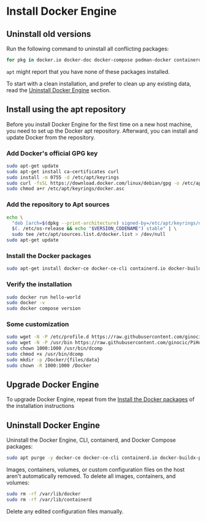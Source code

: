 # Install Docker Engine

## Uninstall old versions

Run the following command to uninstall all conflicting packages:

``` sh
for pkg in docker.io docker-doc docker-compose podman-docker containerd runc; do sudo apt remove $pkg; done
```

`apt` might report that you have none of these packages installed.

To start with a clean installation, and prefer to clean up any existing data, read the [Uninstall Docker Engine] section.

[uninstall Docker Engine]: #uninstall-docker-engine

## Install using the apt repository

Before you install Docker Engine for the first time on a new host machine, you need to set up the Docker apt repository. Afterward, you can install and update Docker from the repository.

### Add Docker's official GPG key

``` sh
sudo apt-get update
sudo apt-get install ca-certificates curl
sudo install -m 0755 -d /etc/apt/keyrings
sudo curl -fsSL https://download.docker.com/linux/debian/gpg -o /etc/apt/keyrings/docker.asc
sudo chmod a+r /etc/apt/keyrings/docker.asc
```

### Add the repository to Apt sources

``` sh
echo \
  "deb [arch=$(dpkg --print-architecture) signed-by=/etc/apt/keyrings/docker.asc] https://download.docker.com/linux/debian \
  $(. /etc/os-release && echo "$VERSION_CODENAME") stable" | \
  sudo tee /etc/apt/sources.list.d/docker.list > /dev/null
sudo apt-get update
```

### Install the Docker packages

``` sh
sudo apt-get install docker-ce docker-ce-cli containerd.io docker-buildx-plugin docker-compose-plugin
```

### Verify the installation

``` sh
sudo docker run hello-world
sudo docker -v
sudo docker compose version
```

### Some customization

``` sh
sudo wget -N -P /etc/profile.d https://raw.githubusercontent.com/ginocic/PiHomeLab/main/scripts/02.docker.sh
sudo wget -N -P /usr/bin https://raw.githubusercontent.com/ginocic/PiHomeLab/main/scripts/dcomp
sudo chown 1000:1000 /usr/bin/dcomp
sudo chmod +x /usr/bin/dcomp
sudo mkdir -p /Docker/{files/data}
sudo chown -R 1000:1000 /Docker
```

## Upgrade Docker Engine

To upgrade Docker Engine, repeat from the [Install the Docker packages] of the installation instructions

[Install the Docker packages]: #install-the-docker-packages

## Uninstall Docker Engine

Uninstall the Docker Engine, CLI, containerd, and Docker Compose packages:

``` sh
sudo apt purge -y docker-ce docker-ce-cli containerd.io docker-buildx-plugin docker-compose-plugin docker-ce-rootless-extras
```

Images, containers, volumes, or custom configuration files on the host aren't automatically removed. To delete all images, containers, and volumes:

``` sh
sudo rm -rf /var/lib/docker
sudo rm -rf /var/lib/containerd
```

Delete any edited configuration files manually.
